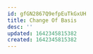 ```yaml
---
id: gfGN2867Q9efpEuTkGxUH
title: Change Of Basis
desc: ''
updated: 1642345815382
created: 1642345815382
---
```


